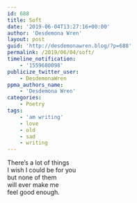 ```yaml
---
id: 688
title: Soft
date: '2019-06-04T13:27:16+00:00'
author: 'Desdemona Wren'
layout: post
guid: 'http://desdemonawren.blog/?p=688'
permalink: /2019/06/04/soft/
timeline_notification:
    - '1559680098'
publicize_twitter_user:
    - DesdemonaWren
ppma_authors_name:
    - 'Desdemona Wren'
categories:
    - Poetry
tags:
    - 'am writing'
    - love
    - old
    - sad
    - writing
---
```


There’s a lot of things  
I wish I could be for you  
but none of them  
will ever make me  
feel good enough.